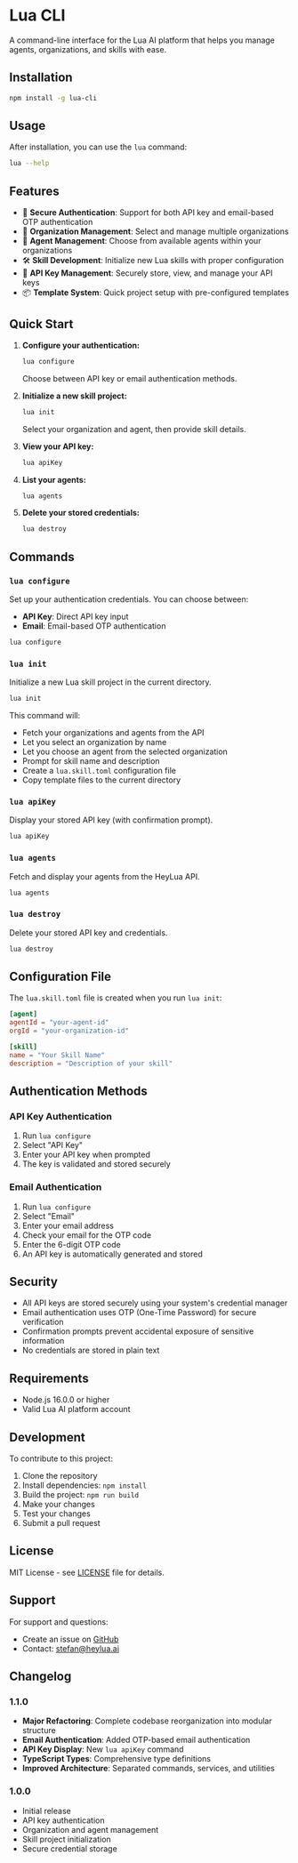 # Lua CLI

A command-line interface for the Lua AI platform that helps you manage agents, organizations, and skills with ease.

## Installation

```bash
npm install -g lua-cli
```

## Usage

After installation, you can use the `lua` command:

```bash
lua --help
```

## Features

- 🔐 **Secure Authentication**: Support for both API key and email-based OTP authentication
- 🏢 **Organization Management**: Select and manage multiple organizations
- 🤖 **Agent Management**: Choose from available agents within your organizations
- 🛠️ **Skill Development**: Initialize new Lua skills with proper configuration
- 🔑 **API Key Management**: Securely store, view, and manage your API keys
- 📦 **Template System**: Quick project setup with pre-configured templates

## Quick Start

1. **Configure your authentication:**
   ```bash
   lua configure
   ```
   Choose between API key or email authentication methods.

2. **Initialize a new skill project:**
   ```bash
   lua init
   ```
   Select your organization and agent, then provide skill details.

3. **View your API key:**
   ```bash
   lua apiKey
   ```

4. **List your agents:**
   ```bash
   lua agents
   ```

5. **Delete your stored credentials:**
   ```bash
   lua destroy
   ```

## Commands

### `lua configure`

Set up your authentication credentials. You can choose between:

- **API Key**: Direct API key input
- **Email**: Email-based OTP authentication

```bash
lua configure
```

### `lua init`

Initialize a new Lua skill project in the current directory.

```bash
lua init
```

This command will:
- Fetch your organizations and agents from the API
- Let you select an organization by name
- Let you choose an agent from the selected organization
- Prompt for skill name and description
- Create a `lua.skill.toml` configuration file
- Copy template files to the current directory

### `lua apiKey`

Display your stored API key (with confirmation prompt).

```bash
lua apiKey
```

### `lua agents`

Fetch and display your agents from the HeyLua API.

```bash
lua agents
```

### `lua destroy`

Delete your stored API key and credentials.

```bash
lua destroy
```

## Configuration File

The `lua.skill.toml` file is created when you run `lua init`:

```toml
[agent]
agentId = "your-agent-id"
orgId = "your-organization-id"

[skill]
name = "Your Skill Name"
description = "Description of your skill"
```

## Authentication Methods

### API Key Authentication

1. Run `lua configure`
2. Select "API Key"
3. Enter your API key when prompted
4. The key is validated and stored securely

### Email Authentication

1. Run `lua configure`
2. Select "Email"
3. Enter your email address
4. Check your email for the OTP code
5. Enter the 6-digit OTP code
6. An API key is automatically generated and stored

## Security

- All API keys are stored securely using your system's credential manager
- Email authentication uses OTP (One-Time Password) for secure verification
- Confirmation prompts prevent accidental exposure of sensitive information
- No credentials are stored in plain text

## Requirements

- Node.js 16.0.0 or higher
- Valid Lua AI platform account

## Development

To contribute to this project:

1. Clone the repository
2. Install dependencies: `npm install`
3. Build the project: `npm run build`
4. Make your changes
5. Test your changes
6. Submit a pull request

## License

MIT License - see [LICENSE](LICENSE) file for details.

## Support

For support and questions:
- Create an issue on [GitHub](https://github.com/lua-ai-global/lua-cli/issues)
- Contact: stefan@heylua.ai

## Changelog

### 1.1.0
- **Major Refactoring**: Complete codebase reorganization into modular structure
- **Email Authentication**: Added OTP-based email authentication
- **API Key Display**: New `lua apiKey` command
- **TypeScript Types**: Comprehensive type definitions
- **Improved Architecture**: Separated commands, services, and utilities

### 1.0.0
- Initial release
- API key authentication
- Organization and agent management
- Skill project initialization
- Secure credential storage
